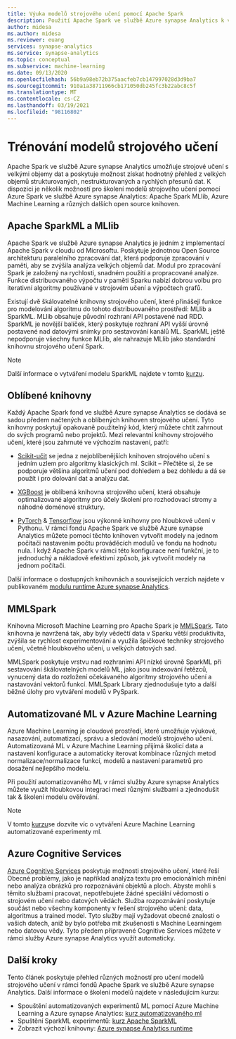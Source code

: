 ```yaml
---
title: Výuka modelů strojového učení pomocí Apache Spark
description: Použití Apache Spark ve službě Azure synapse Analytics k výuce modelů strojového učení
author: midesa
ms.author: midesa
ms.reviewer: euang
services: synapse-analytics
ms.service: synapse-analytics
ms.topic: conceptual
ms.subservice: machine-learning
ms.date: 09/13/2020
ms.openlocfilehash: 56b9a98eb72b375aacfeb7cb147997028d3d9ba7
ms.sourcegitcommit: 910a1a38711966cb171050db245fc3b22abc8c5f
ms.translationtype: MT
ms.contentlocale: cs-CZ
ms.lasthandoff: 03/19/2021
ms.locfileid: "98116802"
---
```

# <a name="train-machine-learning-models"></a>Trénování modelů strojového učení
Apache Spark ve službě Azure synapse Analytics umožňuje strojové učení s velkými objemy dat a poskytuje možnost získat hodnotný přehled z velkých objemů strukturovaných, nestrukturovaných a rychlých přesunů dat. K dispozici je několik možností pro školení modelů strojového učení pomocí Azure Spark ve službě Azure synapse Analytics: Apache Spark MLlib, Azure Machine Learning a různých dalších open source knihoven. 

## <a name="apache-sparkml-and-mllib"></a>Apache SparkML a MLlib
Apache Spark ve službě Azure synapse Analytics je jedním z implementací Apache Spark v cloudu od Microsoftu. Poskytuje jednotnou Open Source architekturu paralelního zpracování dat, která podporuje zpracování v paměti, aby se zvýšila analýza velkých objemů dat. Modul pro zpracování Spark je založený na rychlosti, snadném použití a propracované analýze. Funkce distribuovaného výpočtu v paměti Sparku nabízí dobrou volbu pro iterativní algoritmy používané v strojovém učení a výpočtech grafů. 

Existují dvě škálovatelné knihovny strojového učení, které přinášejí funkce pro modelování algoritmu do tohoto distribuovaného prostředí: MLlib a SparkML. MLlib obsahuje původní rozhraní API postavené nad RDD. SparkML je novější balíček, který poskytuje rozhraní API vyšší úrovně postavené nad datovými snímky pro sestavování kanálů ML. SparkML ještě nepodporuje všechny funkce MLlib, ale nahrazuje MLlib jako standardní knihovnu strojového učení Spark.

> [!NOTE]
> 
> Další informace o vytváření modelu SparkML najdete v tomto [kurzu](../spark/apache-spark-azure-machine-learning-tutorial.md).

## <a name="popular-libraries"></a>Oblíbené knihovny
Každý Apache Spark fond ve službě Azure synapse Analytics se dodává se sadou předem načtených a oblíbených knihoven strojového učení. Tyto knihovny poskytují opakovaně použitelný kód, který můžete chtít zahrnout do svých programů nebo projektů. Mezi relevantní knihovny strojového učení, které jsou zahrnuté ve výchozím nastavení, patří:
- [Scikit-učit](https://scikit-learn.org/stable/index.html) se jedna z nejoblíbenějších knihoven strojového učení s jedním uzlem pro algoritmy klasických ml. Scikit – Přečtěte si, že se podporuje většina algoritmů učení pod dohledem a bez dohledu a dá se použít i pro dolování dat a analýzu dat.
  
- [XGBoost](https://xgboost.readthedocs.io/en/latest/) je oblíbená knihovna strojového učení, která obsahuje optimalizované algoritmy pro účely školení pro rozhodovací stromy a náhodné doménové struktury. 
  
- [PyTorch](https://pytorch.org/)  &  [Tensorflow](https://www.tensorflow.org/) jsou výkonné knihovny pro hloubkové učení v Pythonu. V rámci fondu Apache Spark ve službě Azure synapse Analytics můžete pomocí těchto knihoven vytvořit modely na jednom počítači nastavením počtu prováděcích modulů ve fondu na hodnotu nula. I když Apache Spark v rámci této konfigurace není funkční, je to jednoduchý a nákladově efektivní způsob, jak vytvořit modely na jednom počítači.

Další informace o dostupných knihovnách a souvisejících verzích najdete v publikovaném [modulu runtime Azure synapse Analytics](../spark/apache-spark-version-support.md).

## <a name="mmlspark"></a>MMLSpark
Knihovna Microsoft Machine Learning pro Apache Spark je [MMLSpark](https://github.com/Azure/mmlspark). Tato knihovna je navržená tak, aby byly vědečtí data v Sparku větší produktivita, zvýšila se rychlost experimentování a využila špičkové techniky strojového učení, včetně hloubkového učení, u velkých datových sad. 

MMLSpark poskytuje vrstvu nad rozhraními API nízké úrovně SparkML při sestavování škálovatelných modelů ML, jako jsou indexování řetězců, vynucený data do rozložení očekávaného algoritmy strojového učení a nastavování vektorů funkcí. MMLSpark Library zjednodušuje tyto a další běžné úlohy pro vytváření modelů v PySpark.

## <a name="automated-ml-in-azure-machine-learning"></a>Automatizované ML v Azure Machine Learning 
Azure Machine Learning je cloudové prostředí, které umožňuje výukové, nasazování, automatizaci, správu a sledování modelů strojového učení. Automatizovaná ML v Azure Machine Learning přijímá školicí data a nastavení konfigurace a automaticky iterovat kombinace různých metod normalizace/normalizace funkcí, modelů a nastavení parametrů pro dosažení nejlepšího modelu. 

Při použití automatizovaného ML v rámci služby Azure synapse Analytics můžete využít hloubkovou integraci mezi různými službami a zjednodušit tak & školení modelu ověřování. 

> [!NOTE]
> 
> V tomto [kurzu](./spark/../apache-spark-azure-machine-learning-tutorial.md)se dozvíte víc o vytváření Azure Machine Learning automatizované experimenty ml.

## <a name="azure-cognitive-services"></a>Azure Cognitive Services
[Azure Cognitive Services](../../cognitive-services/what-are-cognitive-services.md) poskytuje možnosti strojového učení, které řeší Obecné problémy, jako je například analýza textu pro emocionálních mínění nebo analýza obrázků pro rozpoznávání objektů a ploch. Abyste mohli s těmito službami pracovat, nepotřebujete žádné speciální vědomosti o strojovém učení nebo datových vědách. Služba rozpoznávání poskytuje součást nebo všechny komponenty v řešení strojového učení: data, algoritmus a trained model. Tyto služby mají vyžadovat obecné znalosti o vašich datech, aniž by bylo potřeba mít zkušenosti s Machine Learningem nebo datovou vědy. Tyto předem připravené Cognitive Services můžete v rámci služby Azure synapse Analytics využít automaticky.

## <a name="next-steps"></a>Další kroky
Tento článek poskytuje přehled různých možností pro učení modelů strojového učení v rámci fondů Apache Spark ve službě Azure synapse Analytics. Další informace o školení modelů najdete v následujícím kurzu:

- Spouštění automatizovaných experimentů ML pomocí Azure Machine Learning a Azure synapse Analytics: [kurz automatizovaného ml](../spark/apache-spark-azure-machine-learning-tutorial.md) 
- Spuštění SparkML experimentů: [kurz Apache SparkML](../spark/apache-spark-machine-learning-mllib-notebook.md)
- Zobrazit výchozí knihovny: [Azure synapse Analytics runtime](../spark/apache-spark-version-support.md)